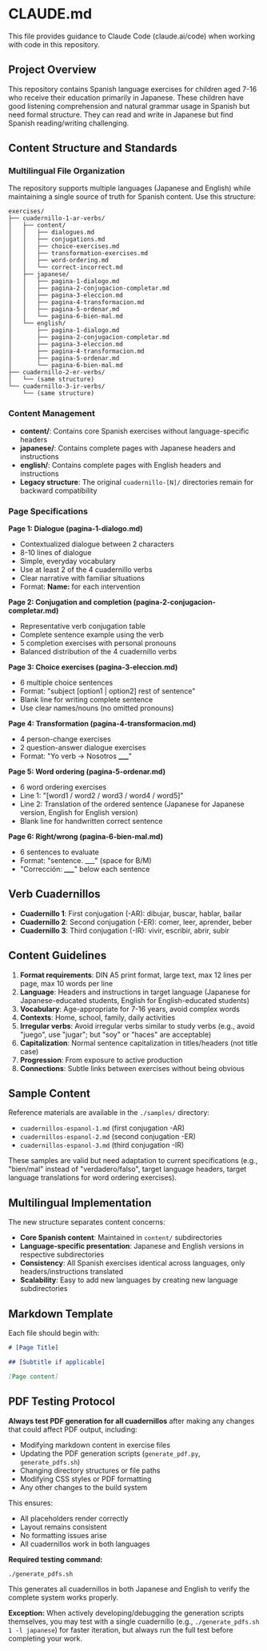 # CLAUDE.md

This file provides guidance to Claude Code (claude.ai/code) when working with code in this repository.

## Project Overview

This repository contains Spanish language exercises for children aged 7-16 who receive their education primarily in Japanese. These children have good listening comprehension and natural grammar usage in Spanish but need formal structure. They can read and write in Japanese but find Spanish reading/writing challenging.

## Content Structure and Standards

### Multilingual File Organization
The repository supports multiple languages (Japanese and English) while maintaining a single source of truth for Spanish content. Use this structure:

```
exercises/
├── cuadernillo-1-ar-verbs/
│   ├── content/
│   │   ├── dialogues.md
│   │   ├── conjugations.md
│   │   ├── choice-exercises.md
│   │   ├── transformation-exercises.md
│   │   ├── word-ordering.md
│   │   └── correct-incorrect.md
│   ├── japanese/
│   │   ├── pagina-1-dialogo.md
│   │   ├── pagina-2-conjugacion-completar.md
│   │   ├── pagina-3-eleccion.md
│   │   ├── pagina-4-transformacion.md
│   │   ├── pagina-5-ordenar.md
│   │   └── pagina-6-bien-mal.md
│   └── english/
│       ├── pagina-1-dialogo.md
│       ├── pagina-2-conjugacion-completar.md
│       ├── pagina-3-eleccion.md
│       ├── pagina-4-transformacion.md
│       ├── pagina-5-ordenar.md
│       └── pagina-6-bien-mal.md
├── cuadernillo-2-er-verbs/
│   └── (same structure)
└── cuadernillo-3-ir-verbs/
    └── (same structure)
```

### Content Management
- **content/**: Contains core Spanish exercises without language-specific headers
- **japanese/**: Contains complete pages with Japanese headers and instructions
- **english/**: Contains complete pages with English headers and instructions
- **Legacy structure**: The original `cuadernillo-[N]/` directories remain for backward compatibility

### Page Specifications

**Page 1: Dialogue (pagina-1-dialogo.md)**
- Contextualized dialogue between 2 characters
- 8-10 lines of dialogue
- Simple, everyday vocabulary
- Use at least 2 of the 4 cuadernillo verbs
- Clear narrative with familiar situations
- Format: **Name:** for each intervention

**Page 2: Conjugation and completion (pagina-2-conjugacion-completar.md)**
- Representative verb conjugation table
- Complete sentence example using the verb
- 5 completion exercises with personal pronouns
- Balanced distribution of the 4 cuadernillo verbs

**Page 3: Choice exercises (pagina-3-eleccion.md)**
- 6 multiple choice sentences
- Format: "subject [option1 | option2] rest of sentence"
- Blank line for writing complete sentence
- Use clear names/nouns (no omitted pronouns)

**Page 4: Transformation (pagina-4-transformacion.md)**
- 4 person-change exercises
- 2 question-answer dialogue exercises
- Format: "Yo verb → Nosotros **___**"

**Page 5: Word ordering (pagina-5-ordenar.md)**
- 6 word ordering exercises
- Line 1: "[word1 / word2 / word3 / word4 / word5]"
- Line 2: Translation of the ordered sentence (Japanese for Japanese version, English for English version)
- Blank line for handwritten correct sentence

**Page 6: Right/wrong (pagina-6-bien-mal.md)**
- 6 sentences to evaluate
- Format: "sentence. ___" (space for B/M)
- "Corrección: **___**" below each sentence

## Verb Cuadernillos

- **Cuadernillo 1**: First conjugation (-AR): dibujar, buscar, hablar, bailar
- **Cuadernillo 2**: Second conjugation (-ER): comer, leer, aprender, beber  
- **Cuadernillo 3**: Third conjugation (-IR): vivir, escribir, abrir, subir

## Content Guidelines

1. **Format requirements**: DIN A5 print format, large text, max 12 lines per page, max 10 words per line
2. **Language**: Headers and instructions in target language (Japanese for Japanese-educated students, English for English-educated students)
3. **Vocabulary**: Age-appropriate for 7-16 years, avoid complex words
4. **Contexts**: Home, school, family, daily activities
5. **Irregular verbs**: Avoid irregular verbs similar to study verbs (e.g., avoid "juego", use "jugar"; but "soy" or "haces" are acceptable)
6. **Capitalization**: Normal sentence capitalization in titles/headers (not title case)
7. **Progression**: From exposure to active production
8. **Connections**: Subtle links between exercises without being obvious

## Sample Content

Reference materials are available in the `./samples/` directory:
- `cuadernillos-espanol-1.md` (first conjugation -AR)
- `cuadernillos-espanol-2.md` (second conjugation -ER)
- `cuadernillos-espanol-3.md` (third conjugation -IR)

These samples are valid but need adaptation to current specifications (e.g., "bien/mal" instead of "verdadero/falso", target language headers, target language translations for word ordering exercises).

## Multilingual Implementation

The new structure separates content concerns:
- **Core Spanish content**: Maintained in `content/` subdirectories
- **Language-specific presentation**: Japanese and English versions in respective subdirectories
- **Consistency**: All Spanish exercises identical across languages, only headers/instructions translated
- **Scalability**: Easy to add new languages by creating new language subdirectories

## Markdown Template

Each file should begin with:
```markdown
# [Page Title]

## [Subtitle if applicable]

[Page content]
```

## PDF Testing Protocol

**Always test PDF generation for all cuadernillos** after making any changes that could affect PDF output, including:
- Modifying markdown content in exercise files
- Updating the PDF generation scripts (`generate_pdf.py`, `generate_pdfs.sh`)
- Changing directory structures or file paths
- Modifying CSS styles or PDF formatting
- Any other changes to the build system

This ensures:
- All placeholders render correctly
- Layout remains consistent
- No formatting issues arise
- All cuadernillos work in both languages

**Required testing command:**
```bash
./generate_pdfs.sh
```

This generates all cuadernillos in both Japanese and English to verify the complete system works properly.

**Exception:** When actively developing/debugging the generation scripts themselves, you may test with a single cuadernillo (e.g., `./generate_pdfs.sh 1 -l japanese`) for faster iteration, but always run the full test before completing your work.